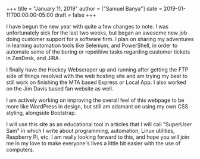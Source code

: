+++
title = "January 11, 2019"
author = ["Samuel Banya"]
date = 2019-01-11T00:00:00-05:00
draft = false
+++

I have begun the new year with quite a few changes to note. I was unfortunately sick for the
last two weeks, but began an awesome new job doing customer support for a software firm.
I plan on sharing my adventures in learning automation tools like Selenium, and PowerShell,
in order to automate some of the boring or repetitive tasks regarding customer tickets in
ZenDesk, and JIRA.

I finally have the Hockey Webscraper up and running after getting the FTP side of things
resolved with the web hosting site and am trying my best to still work on finishing the
MTA based Express or Local App. I also worked on the Jim Davis based
fan website as well.

I am actively working on improving the overall feel of this webpage to be more like WordPress
in design, but still am adamant on using my own CSS styling, alongside Bootstrap.

I will use this site as an educational tool in articles that I will call "SuperUser Sam" in
which I write about programming, automation, Linux utilities, Raspberry Pi, etc. I am really
looking forward to this, and hope you will join me in my love to make everyone's lives a
little bit easier with the use of computers.